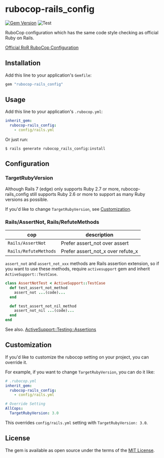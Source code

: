 # rubocop-rails_config

[![Gem Version](https://badge.fury.io/rb/rubocop-rails_config.svg)](https://badge.fury.io/rb/rubocop-rails_config)
![Test](https://github.com/toshimaru/rubocop-rails_config/workflows/Test/badge.svg)

RuboCop configuration which has the same code style checking as official Ruby on Rails.

[Official RoR RuboCop Configuration](https://github.com/rails/rails/blob/main/.rubocop.yml)

## Installation

Add this line to your application's `Gemfile`:

```ruby
gem "rubocop-rails_config"
```

## Usage

Add this line to your application's `.rubocop.yml`:

```yml
inherit_gem:
  rubocop-rails_config:
    - config/rails.yml
```

Or just run:

```console
$ rails generate rubocop_rails_config:install
```

## Configuration

### TargetRubyVersion

Although Rails 7 (edge) only supports Ruby 2.7 or more, rubocop-rails_config still supports Ruby 2.6 or more to support as many Ruby versions as possible.

If you'd like to change `TargetRubyVersion`, see [Customization](#customization).

### Rails/AssertNot, Rails/RefuteMethods

| cop | description |
| --- | --- |
| `Rails/AssertNot`     | Prefer assert_not over assert |
| `Rails/RefuteMethods` | Prefer assert_not_x over refute_x |

`assert_not` and `assert_not_xxx` methods are Rails assertion extension, so if you want to use these methods, require `activesupport` gem and inherit `ActiveSupport::TestCase`.

```rb
class AssertNotTest < ActiveSupport::TestCase
  def test_assert_not_method
    assert_not ...(code)...
  end

  def test_assert_not_nil_method
    assert_not_nil ...(code)...
  end
end
```

See also. [ActiveSupport::Testing::Assertions](https://api.rubyonrails.org/classes/ActiveSupport/Testing/Assertions.html)

## Customization

If you'd like to customize the rubocop setting on your project, you can override it.

For example, if you want to change `TargetRubyVersion`, you can do it like:

```yml
# .rubocop.yml
inherit_gem:
  rubocop-rails_config:
    - config/rails.yml

# Override Setting
AllCops:
  TargetRubyVersion: 3.0
```

This overrides `config/rails.yml` setting with `TargetRubyVersion: 3.0`.

## License

The gem is available as open source under the terms of the [MIT License](http://opensource.org/licenses/MIT).
